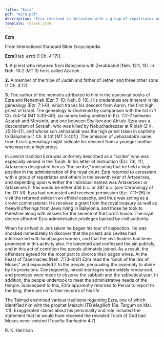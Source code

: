 ```yaml
---
title: "Ezra"
pdf: "ezra.pdf"
description: "Ezra returned to Jerusalem with a group of repatriates and others in the seventh year of Artaxerxes."
template: lesson.jade
---
```



**Ezra**

From International Standard Bible Encyclopedia

**Ezra**[Heb *˓ezrâ* (1 Ch. 4:17)].

**1.** A priest who returned from Babylonia with Zerubbabel (Neh. 12:1,
13). In Neh. 10:2 (MT 3) he is called Azariah.

**2.** A member of the tribe of Judah and father of Jether and three
other sons (1 Ch. 4:17).

**3.** The author of the memoirs attributed to him in the canonical
books of Ezra and Nehemiah (Ezr. 7–10; Neh. 8–10). His credentials are
inherent in his genealogy (Ezr. 7:1–6), which traces his descent from
Aaron, the first high priest of Israel. The genealogy is shortened by
comparison with the list in 1 Ch. 6:4–14 (MT 5:30–40), six names being
omitted in Ezr. 7:2–7 between Azariah and Meraioth, and one between
Shallum and Ahitub. Ezra was a descendant of Seraiah, who was killed by
Nebuchadrezzar at Riblah (2 K. 25:18–21), and whose son Jehozadak was
the high priest taken in captivity to Babylonia (1 Ch. 6:14f [MT
5:40f]). The omission of Jehozadak’s name from Ezra’s genealogy might
indicate his descent from a younger brother who was not a high priest.

In Jewish tradition Ezra was uniformly described as a “scribe” who was
especially versed in the Torah. In his letter of instruction (Ezr. 7:6,
11), Artaxerxes designated him as “the scribe,” indicating that he held
a high position in the administration of the royal court. Ezra returned
to Jerusalem with a group of repatriates and others in the seventh year
of Artaxerxes, and depending upon whether the individual named was
Artaxerxes I or Artaxerxes II, this would be either 458 b.c. or 397 b.c.
(*see* Chronology of the OT VI). Ezra had requested and received
permission (Ezr. 7:11–26) to visit the returned exiles in an official
capacity, and thus was acting as a crown commissioner. He received a
grant from the royal treasury as well as freewill offerings from Jews
living in Babylonia, and those he took to Palestine along with vessels
for the service of the Lord’s house. The royal decree afforded Ezra
administrative privileges backed by civil authority.

When he arrived in Jerusalem he began his tour of inspection. He was
shocked immediately to discover that the priests and Levites had
intermarried with local pagan women, and that the civil leaders had been
prominent in this activity also. He lamented and confessed the sin
publicly, and in this act of contrition the people ultimately joined. As
a result, the offenders agreed for the most part to divorce their pagan
wives. At the Feast of Tabernacles (Neh. 7:73–8:12) Ezra read the “book
of the law of Moses” and expounded it to the people, persuading the
assembly to abide by its provisions. Consequently, mixed marriages were
widely renounced, and promises were made to observe the sabbath and the
sabbatical year. In addition, the people undertook to meet the
administrative needs of the temple. Subsequent to this, Ezra apparently
returned to Persia to report to the king; there are no further records
of his life.

The Talmud enshrined various traditions regarding Ezra, one of which
identified him with the prophet Malachi (TB *Megillah* 15a; Targum on
Mal. 1:1). Exaggerated claims about his personality and role included
the statement that he would have received the revealed Torah of God had
Moses never existed (Tosefta *Sanhedrin* 4.7).

R. K. Harrison

